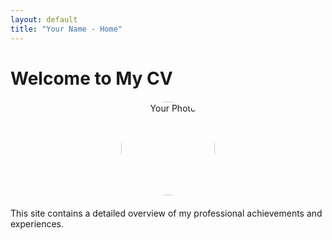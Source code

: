 ```yaml
---
layout: default
title: "Your Name - Home"
---
```


<div class="content">
    <h1>Welcome to My CV</h1>
    <div class="photo" style="text-align:center; margin: 20px 0;">
        <img src="path/to/your/photo.jpg" alt="Your Photo" style="border-radius:50%; width:150px; height:150px; object-fit:cover;">
    </div>
    <p>This site contains a detailed overview of my professional achievements and experiences.</p>
</div>
